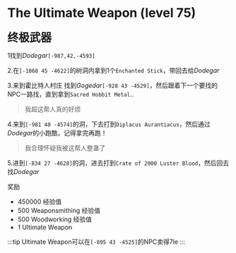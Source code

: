 # The Ultimate Weapon (level 75)
<span style="font-size: 25px;">**终极武器**</span>

1找到*Dodegar*`[-987,42,-4593]`

2.在`[-1068 45 -4622]`的树洞内拿到1个`Enchanted Stick`，带回去给*Dodegar*

3.来到霍比特人村庄 找到*Gogedar*`[-928 43 -4529]`，然后跟着下一个要找的NPC一路找，直到拿到`Sacred Hobbit Metal`..
>我超这帮人真的好烦

4.来到`[-981 40 -4574]`的洞，下去打到`Diplacus Aurantiacus`，然后通过*Dodegar*的小跑酷，记得拿完再跑！
>我合理怀疑我被这帮人整蛊了

5.进到`[-834 27 -4628]`的洞，进去打到`Crate of 2000 Luster Blood`，然后回去找*Dodegar*

奖励
+ 450000 经验值
+ 500 Weaponsmithing 经验值
+ 500 Woodworking 经验值
+ 1 Ultimate Weapon

:::tip
Ultimate Weapon可以在`[-895 43 -4525]`的NPC卖得7le
:::